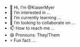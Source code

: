 - 👋 Hi, I’m @KiaserMyer
- 👀 I’m interested in ...
- 🌱 I’m currently learning ...
- 💞️ I’m looking to collaborate on ...
- 📫 How to reach me ...
- 😄 Pronouns: They/Them
- ⚡ Fun fact: ...

<!---
KiaserMyer/KiaserMyer is a ✨ special ✨ repository because its `README.md` (this file) appears on your GitHub profile.
You can click the Preview link to take a look at your changes.
--->

